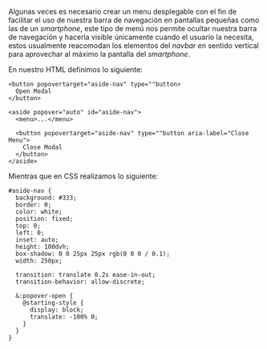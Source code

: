Algunas veces es necesario crear un menu desplegable con el fin de facilitar el uso de nuestra barra de navegación en pantallas pequeñas como las de un *smartphone*, este tipo de menú nos permite ocultar nuestra barra de navegación y hacerla visible únicamente cuando el usuario la necesita, estos usualmente reacomodan los elementos del *navbar* en sentido vertical para aprovechar al máximo la pantalla del *smartphone*.

En nuestro HTML definimos lo siguiente:

```
<button popovertarget="aside-nav" type=""button>
  Open Modal
</button>

<aside popover="auto" id="aside-nav">
  <menu>...</menu>

  <button popovertarget="aside-nav" type=""button aria-label="Close Menu">
    Close Modal
  </button>
</aside>
```

Mientras que en CSS realizamos lo siguiente:

```
#aside-nav {
  background: #333;
  border: 0;
  color: white;
  position: fixed;
  top: 0;
  left: 0;
  inset: auto;
  height: 100dvh;
  box-shadow: 0 0 25px 25px rgb(0 0 0 / 0.1);
  width: 250px;

  transition: translate 0.2s ease-in-out;
  transition-behavior: allow-discrete;

  &:popover-open {
    @starting-style {
      display: block;
      translate: -100% 0;
    }
  }
}
```
